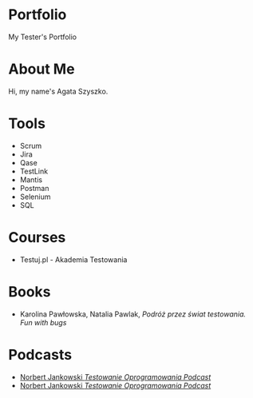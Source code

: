 # Portfolio

My Tester's Portfolio

# About Me

Hi, my name's Agata Szyszko.

# Tools

* Scrum
* Jira 
* Qase 
* TestLink 
* Mantis
* Postman 
* Selenium 
* SQL

# Courses

* Testuj.pl - Akademia Testowania

# Books

* Karolina Pawłowska, Natalia Pawlak, *Podróż przez świat testowania. Fun with bugs*

# Podcasts

* [Norbert Jankowski *Testowanie Oprogramowania Podcast*](https://podcasttestowanie.pl/)
* <a href="https://podcasttestowanie.pl/" target="_blank">Norbert Jankowski *Testowanie Oprogramowania Podcast*</a>

